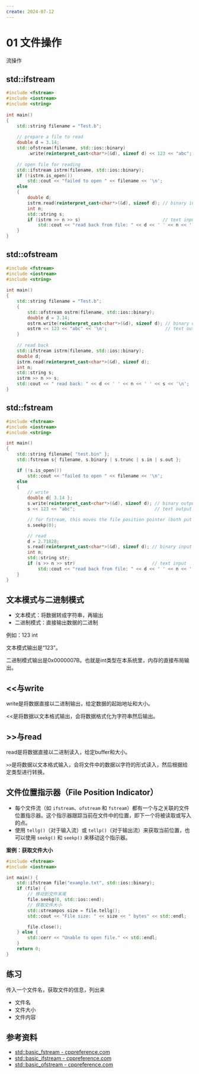```yaml
---
create: 2024-07-12
---
```

# 01 文件操作

流操作

## std::ifstream

```C++
#include <fstream>
#include <iostream>
#include <string>
 
int main()
{
    std::string filename = "Test.b";
 
    // prepare a file to read
    double d = 3.14;
    std::ofstream(filename, std::ios::binary)
        .write(reinterpret_cast<char*>(&d), sizeof d) << 123 << "abc";
 
    // open file for reading
    std::ifstream istrm(filename, std::ios::binary);
    if (!istrm.is_open())
        std::cout << "failed to open " << filename << '\n';
    else
    {
        double d;
        istrm.read(reinterpret_cast<char*>(&d), sizeof d); // binary input
        int n;
        std::string s;
        if (istrm >> n >> s)                               // text input
            std::cout << "read back from file: " << d << ' ' << n << ' ' << s << '\n';
    }
}
```

## std::ofstream

```C++
#include <fstream>
#include <iostream>
#include <string>
 
int main()
{
    std::string filename = "Test.b";
    {
        std::ofstream ostrm(filename, std::ios::binary);
        double d = 3.14;
        ostrm.write(reinterpret_cast<char*>(&d), sizeof d); // binary output
        ostrm << 123 << "abc" << '\n';                      // text output
    }
 
    // read back
    std::ifstream istrm(filename, std::ios::binary);
    double d;
    istrm.read(reinterpret_cast<char*>(&d), sizeof d);
    int n;
    std::string s;
    istrm >> n >> s;
    std::cout << " read back: " << d << ' ' << n << ' ' << s << '\n';
}
```

## std::fstream

```C++
#include <fstream>
#include <iostream>
#include <string>

int main()
{
	std::string filename{ "test.bin" };
	std::fstream s{ filename, s.binary | s.trunc | s.in | s.out };

	if (!s.is_open())
		std::cout << "failed to open " << filename << '\n';
	else
	{
		// write
		double d{ 3.14 };
		s.write(reinterpret_cast<char*>(&d), sizeof d); // binary output
		s << 123 << "abc";                              // text output

		// for fstream, this moves the file position pointer (both put and get)
		s.seekp(0);

		// read
		d = 2.71828;
		s.read(reinterpret_cast<char*>(&d), sizeof d); // binary input
		int n;
		std::string str;
		if (s >> n >> str)                             // text input
			std::cout << "read back from file: " << d << ' ' << n << ' ' << str << '\n';
	}
}
```

## 文本模式与二进制模式

* 文本模式：将数据转成字符串，再输出
* 二进制模式：直接输出数据的二进制

例如：123 int

文本模式输出是“123”。

二进制模式输出是0x0000007B。也就是int类型在本系统里，内存的直接布局输出。

## <<与write

write是将数据直接以二进制输出，给定数据的起始地址和大小。

<<是将数据以文本格式输出，会将数据格式化为字符串然后输出。

## >>与read

read是将数据直接以二进制读入，给定buffer和大小。

`>>`是将数据以文本格式输入，会将文件中的数据以字符的形式读入，然后根据给定类型进行转换。

## 文件位置指示器（File Position Indicator）

- 每个文件流（如 `ifstream`、`ofstream` 和 `fstream`）都有一个与之关联的文件位置指示器。这个指示器跟踪当前在文件中的位置，即下一个将被读取或写入的点。
- 使用 `tellg()`（对于输入流）或 `tellp()`（对于输出流）来获取当前位置，也可以使用 `seekg()` 和 `seekp()` 来移动这个指示器。

**案例：获取文件大小**

```C++
#include <fstream>
#include <iostream>

int main() {
    std::ifstream file("example.txt", std::ios::binary);
    if (file) {
        // 移动到文件末尾
        file.seekg(0, std::ios::end);
        // 获取文件大小
        std::streampos size = file.tellg();
        std::cout << "File size: " << size << " bytes" << std::endl;

        file.close();
    } else {
        std::cerr << "Unable to open file." << std::endl;
    }
    return 0;
}
```

## 练习

传入一个文件名，获取文件的信息，列出来

* 文件名
* 文件大小
* 文件内容

## 参考资料

* [std::basic_fstream - cppreference.com](https://en.cppreference.com/w/cpp/io/basic_fstream)
* [std::basic_ifstream - cppreference.com](https://en.cppreference.com/w/cpp/io/basic_ifstream)
* [std::basic_ofstream - cppreference.com](https://en.cppreference.com/w/cpp/io/basic_ofstream)